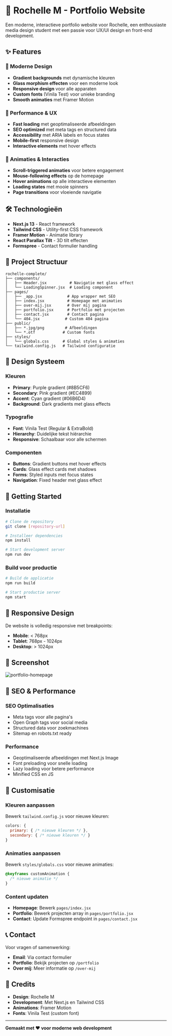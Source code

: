 # 🎨 Rochelle M - Portfolio Website

Een moderne, interactieve portfolio website voor Rochelle, een enthousiaste media design student met een passie voor UX/UI design en front-end development.

## ✨ Features

### 🎯 Moderne Design
- **Gradient backgrounds** met dynamische kleuren
- **Glass morphism effecten** voor een moderne look
- **Responsive design** voor alle apparaten
- **Custom fonts** (Vinila Test) voor unieke branding
- **Smooth animaties** met Framer Motion

### 🚀 Performance & UX
- **Fast loading** met geoptimaliseerde afbeeldingen
- **SEO optimized** met meta tags en structured data
- **Accessibility** met ARIA labels en focus states
- **Mobile-first** responsive design
- **Interactive elements** met hover effects

### 🎨 Animaties & Interacties
- **Scroll-triggered animaties** voor betere engagement
- **Mouse-following effects** op de homepage
- **Hover animations** op alle interactieve elementen
- **Loading states** met mooie spinners
- **Page transitions** voor vloeiende navigatie

## 🛠️ Technologieën

- **Next.js 13** - React framework
- **Tailwind CSS** - Utility-first CSS framework
- **Framer Motion** - Animatie library
- **React Parallax Tilt** - 3D tilt effecten
- **Formspree** - Contact formulier handling

## 📁 Project Structuur

```
rochelle-complete/
├── components/
│   ├── Header.jsx          # Navigatie met glass effect
│   └── LoadingSpinner.jsx  # Loading component
├── pages/
│   ├── _app.jsx           # App wrapper met SEO
│   ├── index.jsx          # Homepage met animaties
│   ├── over-mij.jsx       # Over mij pagina
│   ├── portfolio.jsx      # Portfolio met projecten
│   ├── contact.jsx        # Contact pagina
│   └── 404.jsx           # Custom 404 pagina
├── public/
│   ├── *.jpg/png         # Afbeeldingen
│   └── *.otf            # Custom fonts
├── styles/
│   └── globals.css      # Global styles & animaties
└── tailwind.config.js   # Tailwind configuratie
```

## 🎨 Design Systeem

### Kleuren
- **Primary**: Purple gradient (#8B5CF6)
- **Secondary**: Pink gradient (#EC4899)
- **Accent**: Cyan gradient (#06B6D4)
- **Background**: Dark gradients met glass effects

### Typografie
- **Font**: Vinila Test (Regular & ExtraBold)
- **Hierarchy**: Duidelijke tekst hiërarchie
- **Responsive**: Schaalbaar voor alle schermen

### Componenten
- **Buttons**: Gradient buttons met hover effects
- **Cards**: Glass effect cards met shadows
- **Forms**: Styled inputs met focus states
- **Navigation**: Fixed header met glass effect

## 🚀 Getting Started

### Installatie
```bash
# Clone de repository
git clone [repository-url]

# Installeer dependencies
npm install

# Start development server
npm run dev
```

### Build voor productie
```bash
# Build de applicatie
npm run build

# Start productie server
npm start
```

## 📱 Responsive Design

De website is volledig responsive met breakpoints:
- **Mobile**: < 768px
- **Tablet**: 768px - 1024px
- **Desktop**: > 1024px

## 📸 Screenshot
![portfolio-homepage](https://github.com/user-attachments/assets/a96d93bd-29ba-40d1-8587-a3422e81c851)

## 🎯 SEO & Performance

### SEO Optimalisaties
- Meta tags voor alle pagina's
- Open Graph tags voor social media
- Structured data voor zoekmachines
- Sitemap en robots.txt ready

### Performance
- Geoptimaliseerde afbeeldingen met Next.js Image
- Font preloading voor snelle loading
- Lazy loading voor betere performance
- Minified CSS en JS

## 🔧 Customisatie

### Kleuren aanpassen
Bewerk `tailwind.config.js` voor nieuwe kleuren:
```javascript
colors: {
  primary: { /* nieuwe kleuren */ },
  secondary: { /* nieuwe kleuren */ }
}
```

### Animaties aanpassen
Bewerk `styles/globals.css` voor nieuwe animaties:
```css
@keyframes customAnimation {
  /* nieuwe animatie */
}
```

### Content updaten
- **Homepage**: Bewerk `pages/index.jsx`
- **Portfolio**: Bewerk projecten array in `pages/portfolio.jsx`
- **Contact**: Update Formspree endpoint in `pages/contact.jsx`

## 📞 Contact

Voor vragen of samenwerking:
- **Email**: Via contact formulier
- **Portfolio**: Bekijk projecten op `/portfolio`
- **Over mij**: Meer informatie op `/over-mij`

## 🎨 Credits

- **Design**: Rochelle M
- **Development**: Met Next.js en Tailwind CSS
- **Animations**: Framer Motion
- **Fonts**: Vinila Test (custom font)

---

**Gemaakt met ❤️ voor moderne web development**
 
